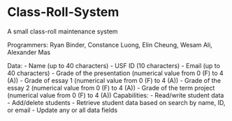 # Class-Roll-System
A small class-roll maintenance system

Programmers: Ryan Binder, Constance Luong, Elin Cheung, Wesam Ali, Alexander Mas

Data:
	- Name (up to 40 characters)
	- USF ID (10 characters)
	- Email (up to 40 characters)
	- Grade of the presentation (numerical value from 0 (F) to 4 (A))
	- Grade of essay 1 (numerical value from 0 (F) to 4 (A))
	- Grade of the essay 2 (numerical value from 0 (F) to 4 (A))
	- Grade of the term project (numerical value from 0 (F) to 4 (A))
Capabilities:
	- Read/write student data
	- Add/delete students
	- Retrieve student data based on search by name, ID, or email
	- Update any or all data fields

